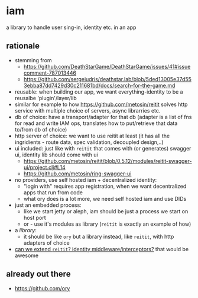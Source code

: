 # iam
a library to handle user sing-in, identity etc. in an app

## rationale

- stemming from 
  - https://github.com/DeathStarGame/DeathStarGame/issues/41#issuecomment-787013446
  - https://github.com/sergeiudris/deathstar.lab/blob/5ded13005e37d553ebba87dd7429d30c211681bd/docs/search-for-the-game.md
- reusable: when building our app, we want everything-identity to be a reusalbe 'plugin'/layer/lib
- similar for example to how https://github.com/metosin/reitit solves http service with multiple choice of servers, async librarries etc.
- db of choice: have a transport/adapter for that db (adapter is a list of fns for read and write IAM ops, translates how to put/retrieve that data to/from db of choice)
- http server of choice: we want to use reitit at least (it has all the ingridients - route data, spec validation, decoupled design,..)
- ui included: just like with `reitit` that comes with (or generates) swagger ui, identity lib should come with ui
  - https://github.com/metosin/reitit/blob/0.5.12/modules/reitit-swagger-ui/project.clj#L14
  - https://github.com/metosin/ring-swagger-ui
- no providers, use self hosted iam + decentralized identity:
  - "login with" requires app registration, when we want decentralized apps that run from code
  - what ory does is a lot more, we need self hosted iam and use DIDs
- just an embedded process: 
  - like we start jetty or aleph, iam should be just a process we start on host port
  - or - use it's modules as library (`reitit` is exactly an example of how)
- a *library*:
  - it should be like `ory` but a library instead, like `reitit`, with http adapters of choice
- <ins>can we extend `reitit`? identity middleware/interceptors?</ins> that would be awesome

## already out there

- https://github.com/ory